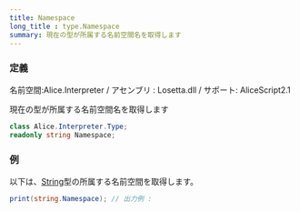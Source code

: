 ```yaml
---
title: Namespace
long_title : type.Namespace
summary: 現在の型が所属する名前空間名を取得します
---
```

### 定義
名前空間:Alice.Interpreter / アセンブリ : Losetta.dll / サポート: AliceScript2.1

現在の型が所属する名前空間名を取得します

```cs title="AliceScript"
class Alice.Interpreter.Type;
readonly string Namespace;
```

### 例
以下は、[String](../../string/index.md)型の所属する名前空間を取得します。

```cs title="AliceScript"
print(string.Namespace); // 出力例 : 
```
